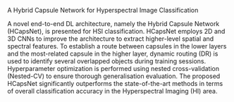 A Hybrid Capsule Network for Hyperspectral Image Classification

A novel end-to-end DL architecture, namely the Hybrid Capsule Network (HCapsNet), is presented for HSI classification. HCapsNet employs 2D and 3D CNNs to improve the architecture to extract higher-level spatial and spectral features. To establish a route between capsules in the lower layers and the most-related capsule in the higher layer, dynamic routing (DR) is used to identify several overlapped objects during training sessions. Hyperparameter optimization is performed using nested cross-validation (Nested-CV) to ensure thorough generalisation evaluation. The proposed HCapsNet significantly outperforms the state-of-the-art methods in terms of overall classification accuracy in the Hyperspectral Imaging (HI) area. 
